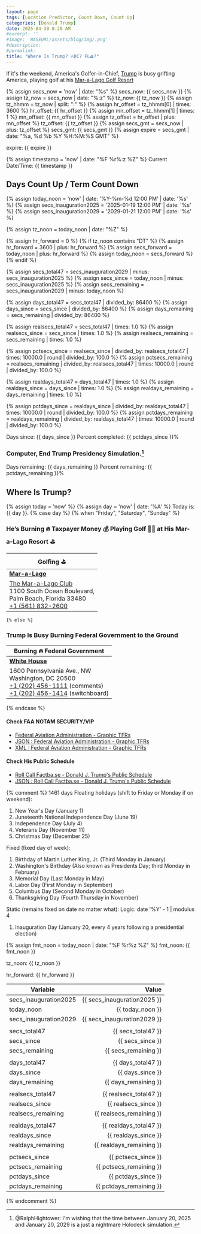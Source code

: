 ```yaml
---
layout: page
tags: [Location Predictor, Count Down, Count Up]
categories: [Donald Trump]
date: 2025-04-30 8:20 AM
#excerpt: ''
#image: 'BASEURL/assets/blog/img/.png'
#description:
#permalink:
title: "Where Is Trump? 🔥DC? FL⛳️?"
---
```


If it's the weekend, America's Golfer-in-Chief, [Trump](https://www.donaldjtrump.com/) is busy grifting America, playing golf at his [Mar-a-Lago Golf Resort](https://www.maralagoclub.com/)

{% assign secs_now = 'now' | date: "%s" %}
secs_now: {{ secs_now }}
{% assign tz_now = secs_now | date: "%:z" %}
tz_now: {{ tz_now }}
{% assign tz_hhmm = tz_now | split: ":" %}
{% assign hr_offset = tz_hhmm[0] | times: 3600 %}
hr_offset: {{ hr_offset }}
{% assign mn_offset = tz_hhmm[1] | times: 1 %}
mn_offset: {{ mn_offset }}
{% assign tz_offset = hr_offset | plus: mn_offset %}
tz_offset: {{ tz_offset }}
{% assign secs_gmt = secs_now | plus: tz_offset %}
secs_gmt: {{ secs_gmt }}
{% assign expire = secs_gmt | date: "%a, %d %b %Y %H:%M:%S GMT" %}

expire: {{ expire }}

{% assign timestamp = 'now' | date: "%F %r%:z %Z" %}
Current Date/Time: {{ timestamp }}

## Days Count Up / Term Count Down 

{% assign today_noon = 'now' | date: '%Y-%m-%d 12:00 PM' | date: '%s' %}
{% assign secs_inauguration2025 = '2025-01-19 12:00 PM' | date: '%s' %}
{% assign secs_inauguration2029 = '2029-01-21 12:00 PM' | date: '%s' %}

{% assign tz_noon = today_noon | date: "%Z" %}

{% assign hr_forward = 0 %}
{% if tz_noon contains "DT" %}
    {% assign hr_forward = 3600 | plus: hr_forward %}
    {% assign secs_forward = today_noon | plus: hr_forward %}
    {% assign today_noon = secs_forward %}
{% endif %}

{% assign secs_total47 = secs_inauguration2029 | minus: secs_inauguration2025 %}
{% assign secs_since = today_noon | minus: secs_inauguration2025 %}
{% assign secs_remaining = secs_inauguration2029 | minus: today_noon %}

{% assign days_total47 = secs_total47 | divided_by: 86400 %}
{% assign days_since = secs_since | divided_by: 86400 %}
{% assign days_remaining = secs_remaining | divided_by: 86400 %}

{% assign realsecs_total47 = secs_total47 | times: 1.0 %}
{% assign realsecs_since = secs_since | times: 1.0 %}
{% assign realsecs_remaining = secs_remaining | times: 1.0 %}

{% assign pctsecs_since = realsecs_since | divided_by: realsecs_total47 | times: 10000.0 | round | divided_by: 100.0 %}
{% assign pctsecs_remaining = realsecs_remaining | divided_by: realsecs_total47 | times: 10000.0 | round | divided_by: 100.0 %}

{% assign realdays_total47 = days_total47 | times: 1.0 %}
{% assign realdays_since = days_since | times: 1.0 %}
{% assign realdays_remaining = days_remaining | times: 1.0 %}

{% assign pctdays_since = realdays_since | divided_by: realdays_total47 | times: 10000.0 | round | divided_by: 100.0 %}
{% assign pctdays_remaining = realdays_remaining | divided_by: realdays_total47 | times: 10000.0 | round | divided_by: 100.0 %}

Days since: {{ days_since }} Percent completed: {{ pctdays_since }}%

### Computer, End Trump Presidency Simulation.[^2025]

[^2025]: @RalphHightower: I'm wishing that the time between January 20, 2025 and January 20, 2029 is a just a nightmare Holodeck[^2029] simulation. 

[^2029]: [Begin Program: The Reality Of Building a Holodeck Today / Star Trek](https://www.startrek.com/news/begin-program-the-reality-of-building-a-holodeck-today)<br />Star Trek: The Next Generation<br />Published May 18, 2021<br />By Becca Caddy

Days remaining: {{ days_remaining }} Percent remaining: {{ pctdays_remaining }}%

## Where Is Trump?

{% assign today = 'now' %}
{% assign day = 'now' | date: '%A' %}
Today is: {{ day }}.
{% case day %}
    {% when "Friday", "Saturday", "Sunday" %}
### He’s Burning 🔥 Taxpayer Money 💰 Playing Golf 🏌️‍♂️ at His Mar-a-Lago Resort ⛳️

| Golfing ⛳️ |
|---|
| **[Mar-a-Lago](https://www.maralagoclub.com/)** |
| [The Mar-a-Lago Club](https://www.maralagoclub.com/) <br /> 1100 South Ocean Boulevard, <br /> Palm Beach, Florida 33480 <br /> <a href="tel+15618322600">+1 (561) 832-2600</a> |
    {% else %}
### Trump Is Busy Burning Federal Government to the Ground

| Burning 🔥 Federal Government |
|---|
| **[White House](https://www.whitehouse.gov)** |
| 1600 Pennsylvania Ave., NW <br /> Washington, DC 20500 <br /> <a href="tel:+12024561111">+1 (202) 456-1111</a> (comments) <br /> <a href="tel:+12024561414">+1 (202) 456-1414</a> (switchboard) |
{% endcase %}

#### Check FAA NOTAM SECURITY/VIP

- [Federal Aviation Administration - Graphic TFRs](https://tfr.faa.gov/tfr3/?page=list)
- [JSON : Federal Aviation Administration - Graphic TFRs](https://tfr.faa.gov/tfr3/export/json)
- [XML : Federal Aviation Administration - Graphic TFRs](https://tfr.faa.gov/tfr3/export/xml)

#### Check His Public Schedule 

- [Roll Call Factba.se - Donald J. Trump's Public Schedule](https://rollcall.com/factbase/trump/topic/calendar/)
- [JSON : Roll Call Factba.se - Donald J. Trump's Public Schedule](https://media-cdn.factba.se/rss/json/trump/calendar-full.json)

{% comment %}
1461 days
Floating holidays (shift to Friday or Monday if on weekend):
1. New Year's Day (January 1)
2. Juneteenth National Independence Day (June 19)
3. Independence Day (July 4)
4. Veterans Day (November 11)
5. Christmas Day (December 25)

Fixed (fixed day of week):
1. Birthday of Martin Luther King, Jr. (Third Monday in January)
2. Washington's Birthday (Also known as Presidents Day; third Monday in February)
3. Memorial Day (Last Monday in May)
4. Labor Day (First Monday in September)
5. Columbus Day (Second Monday in October)
6. Thanksgiving Day (Fourth Thursday in November)

Static (remains fixed on date no matter what):
Logic: date '%Y' - 1 | modulus 4
1. Inauguration Day (January 20, every 4 years following a presidential election)

{% assign fmt_noon = today_noon | date: "%F %r%z %Z" %}
fmt_noon: {{ fmt_noon }}

tz_noon: {{ tz_noon }}

hr_forward: {{ hr_forward }}


| Variable | Value |
|---|---:|
| secs_inauguration2025 | {{ secs_inauguration2025 }} |
| today_noon | {{ today_noon }} | 
| secs_inauguration2029 | {{ secs_inauguration2029 }} |
| | | 
| secs_total47 | {{ secs_total47 }} |
| secs_since | {{ secs_since }} |
| secs_remaining | {{ secs_remaining }} |
| | |
| days_total47 | {{ days_total47 }} |
| days_since | {{ days_since }} |
| days_remaining | {{ days_remaining }} |
| | |
| realsecs_total47 | {{ realsecs_total47 }} |
| realsecs_since | {{ realsecs_since }} |
| realsecs_remaining | {{ realsecs_remaining }} |
| | |
| realdays_total47 | {{ realdays_total47 }} |
| realdays_since | {{ realdays_since }} |
| realdays_remaining | {{ realdays_remaining }} |
| | |
| pctsecs_since | {{ pctsecs_since }} |
| pctsecs_remaining | {{ pctsecs_remaining }} |
| pctdays_since | {{ pctdays_since }} |
| pctdays_remaining | {{ pctdays_remaining }} |

{% endcomment %}
